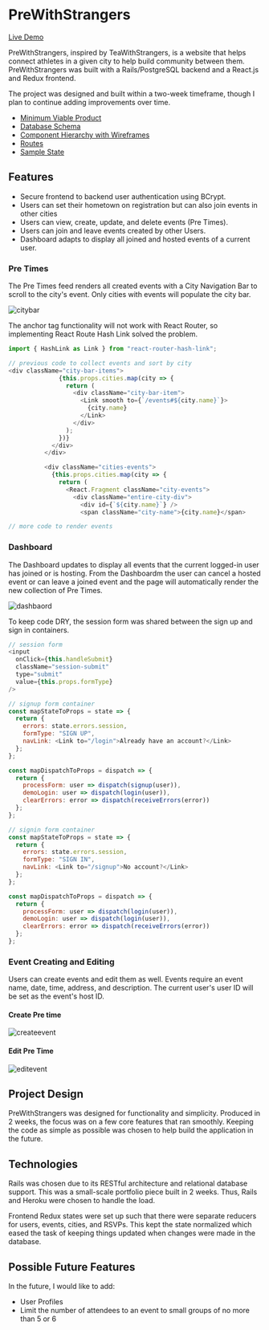 # **PreWithStrangers**

[Live Demo](https://prewithstrangers.herokuapp.com)

PreWithStrangers, inspired by TeaWithStrangers, is a website that helps connect athletes in a given city to help build community between them. PreWithStrangers was built with a Rails/PostgreSQL backend and a React.js and Redux frontend.

The project was designed and built within a two-week timeframe, though I plan to continue adding improvements over time.

- [Minimum Viable Product](https://github.com/robintsunny/PreworkoutWithStrangers/wiki/Minimum-Viable-Product-List)
- [Database Schema](https://github.com/robintsunny/PreworkoutWithStrangers/wiki/Database-Schema)
- [Component Hierarchy with Wireframes](https://github.com/robintsunny/PreworkoutWithStrangers/wiki/Component-Hierarchy-with-Wireframes)
- [Routes](https://github.com/robintsunny/PreworkoutWithStrangers/wiki/Routes)
- [Sample State](https://github.com/robintsunny/PreworkoutWithStrangers/wiki/Sample-State)

## Features

- Secure frontend to backend user authentication using BCrypt.
- Users can set their hometown on registration but can also join events in other cities
- Users can view, create, update, and delete events (Pre Times).
- Users can join and leave events created by other Users.
- Dashboard adapts to display all joined and hosted events of a current user.

### Pre Times

The Pre Times feed renders all created events with a City Navigation Bar to scroll to the city's event. Only cities with events will populate the city bar.

![citybar](https://media.giphy.com/media/1zRgYRUCiP0T1Rg8iM/giphy.gif)

The anchor tag functionality will not work with React Router, so implementing React Route Hash Link solved the problem.

```javascript
import { HashLink as Link } from "react-router-hash-link";

// previous code to collect events and sort by city
<div className="city-bar-items">
              {this.props.cities.map(city => {
                return (
                  <div className="city-bar-item">
                    <Link smooth to={`/events#${city.name}`}>
                      {city.name}
                    </Link>
                  </div>
                );
              })}
            </div>
          </div>

          <div className="cities-events">
            {this.props.cities.map(city => {
              return (
                <React.Fragment className="city-events">
                  <div className="entire-city-div">
                    <div id={`${city.name}`} />
                    <span className="city-name">{city.name}</span>

// more code to render events
```

### Dashboard

The Dashboard updates to display all events that the current logged-in user has joined or is hosting. From the Dashboardm the user can cancel a hosted event or can leave a joined event and the page will automatically render the new collection of Pre Times.

![dashbaord](https://media.giphy.com/media/mYsAJlTYKD4ydwCfLe/giphy.gif)

To keep code DRY, the session form was shared between the sign up and sign in containers.

```javascript
// session form
<input
  onClick={this.handleSubmit}
  className="session-submit"
  type="submit"
  value={this.props.formType}
/>
```

```javascript
// signup form container
const mapStateToProps = state => {
  return {
    errors: state.errors.session,
    formType: "SIGN UP",
    navLink: <Link to="/login">Already have an account?</Link>
  };
};

const mapDispatchToProps = dispatch => {
  return {
    processForm: user => dispatch(signup(user)),
    demoLogin: user => dispatch(login(user)),
    clearErrors: error => dispatch(receiveErrors(error))
  };
};
```

```javascript
// signin form container
const mapStateToProps = state => {
  return {
    errors: state.errors.session,
    formType: "SIGN IN",
    navLink: <Link to="/signup">No account?</Link>
  };
};

const mapDispatchToProps = dispatch => {
  return {
    processForm: user => dispatch(login(user)),
    demoLogin: user => dispatch(login(user)),
    clearErrors: error => dispatch(receiveErrors(error))
  };
};
```

### Event Creating and Editing

Users can create events and edit them as well. Events require an event name, date, time, address, and description. The current user's user ID will be set as the event's host ID.

#### Create Pre time

![createevent](https://media.giphy.com/media/9oIrQS1kbtKFiJa6Sv/giphy.gif)

#### Edit Pre Time

![editevent](https://media.giphy.com/media/1wXeLBOcdQY81igYcf/giphy.gif)

## Project Design

PreWithStrangers was designed for functionality and simplicity. Produced in 2 weeks, the focus was on a few core features that ran smoothly. Keeping the code as simple as possible was chosen to help build the application in the future.

## Technologies

Rails was chosen due to its RESTful architecture and relational database support. This was a small-scale portfolio piece built in 2 weeks. Thus, Rails and Heroku were chosen to handle the load.

Frontend Redux states were set up such that there were separate reducers for users, events, cities, and RSVPs. This kept the state normalized which eased the task of keeping things updated when changes were made in the database.

## Possible Future Features

In the future, I would like to add:

- User Profiles
- Limit the number of attendees to an event to small groups of no more than 5 or 6
